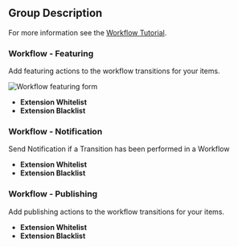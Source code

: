<!-- Filename: Chunk4x:Extensions_Plugin_Manager_Edit_Workflow_Group / Display title: Workflow Group -->

## Group Description

For more information see the [Workflow Tutorial](https://docs.joomla.org/J4.x:Workflow).

### Workflow - Featuring

Add featuring actions to the workflow transitions for your items.

![Workflow featuring form](../../../en/images/plugins/plugin-group-workflow-featuring.png)

- **Extension Whitelist**
- **Extension Blacklist**

### Workflow - Notification

Send Notification if a Transition has been performed in a Workflow

- **Extension Whitelist**
- **Extension Blacklist**

### Workflow - Publishing

Add publishing actions to the workflow transitions for your items.

- **Extension Whitelist**
- **Extension Blacklist**
